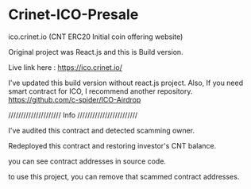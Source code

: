 # Crinet-ICO-Presale
ico.crinet.io (CNT ERC20 Initial coin offering website)

Original project was React.js and this is Build version.

Live link here : https://ico.crinet.io/

I've updated this build version without react.js project.
Also, If you need smart contract for ICO, I recommend another repository. https://github.com/c-spider/ICO-Airdrop

/////////////////////   Info    ////////////////////////

I've audited this contract and detected scamming owner.

Redeployed this contract and restoring investor's CNT balance.

you can see contract addresses in source code. 

to use this project, you can remove that scammed contract addresses.
